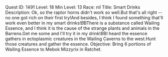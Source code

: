Quest ID: 1491
Level: 18
Min Level: 13
Race: nil
Title: Smart Drinks
Description: Ok, so the raptor horns didn't work so well.But that's all right -- no one got rich on their first try!And besides, I think I found something that'll work even better in my smart drinks!$B$BThere is a substance called Wailing Essence, and I think it is the cause of the strange plants and animals in the Barrens.Get me some and I'll try it in my drink!$B$BI heard the essence gathers in ectoplasmic creatures in the Wailing Caverns to the west.Hunt those creatures and gather the essence.
Objective: Bring 6 portions of Wailing Essence to Mebok Mizzyrix in Ratchet.
